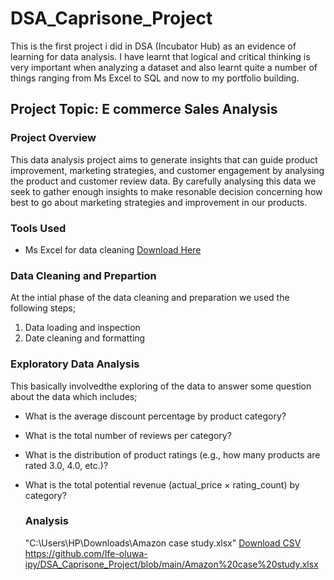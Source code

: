 # DSA_Caprisone_Project
 This is the first project i did in DSA (Incubator Hub) as an evidence of learning for data analysis. I have learnt that logical and critical thinking is very important when analyzing a dataset and also learnt quite a number of things ranging from Ms Excel to SQL and now to my portfolio building.

## Project Topic: E commerce Sales Analysis

### Project Overview
This data analysis project aims to generate insights that can guide product improvement, marketing strategies, and customer engagement by analysing the product and customer review data. By carefully analysing this data we seek to gather enough insights to make resonable decision concerning how best to go about marketing strategies and improvement in our products.

### Tools Used
- Ms Excel for data cleaning [Download Here](https://github.com/Ife-oluwa-ipy/DSA_Caprisone_Project/blob/main/Amazon%20case%20study.xlsx?raw=true)
  
### Data Cleaning and Prepartion
At the intial phase of the data cleaning and preparation we used the following steps;
1. Data loading and inspection
2. Date cleaning and formatting

### Exploratory Data Analysis
This basically involvedthe exploring of the data to answer some question about the data which includes;
- What is the average discount percentage by product category?
- What is the total number of reviews per category?
- What is the distribution of product ratings (e.g., how many products are rated 3.0, 4.0, etc.)?
- What is the total potential revenue (actual_price × rating_count) by category?

   ### Analysis
  "C:\Users\HP\Downloads\Amazon case study.xlsx"
  [Download CSV](https://github.com/Ife-oluwa-ipy/DSA_Caprisone_Project)
  https://github.com/Ife-oluwa-ipy/DSA_Caprisone_Project/blob/main/Amazon%20case%20study.xlsx

